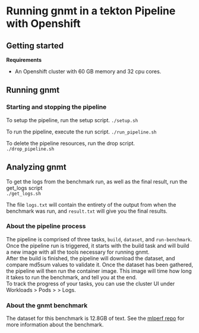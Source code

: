 # Running gnmt in a tekton Pipeline with Openshift

## Getting started

**Requirements**
- An Openshift cluster with 60 GB memory and 32 cpu cores.


## Running gnmt

### Starting and stopping the pipeline

To setup the pipeline, run the setup script.
`./setup.sh`

To run the pipeline, execute the run script.
`./run_pipeline.sh`

To delete the pipeline resources, run the drop script.  
`./drop_pipeline.sh`

## Analyzing gnmt

To get the logs from the benchmark run, as well as the final result, run the get_logs script  
`./get_logs.sh`

The file `logs.txt` will contain the entirety of the output from when the benchmark was run, and `result.txt` will give you the final results.

### About the pipeline process

The pipeline is comprised of three tasks, `build`, `dataset`, and `run-benchmark`.
Once the pipeline run is triggered, it starts with the build task and will build a new image with all the tools necessary for running gnmt.  
After the build is finished, the pipeline will download the dataset, and compare md5sum values to validate it.
Once the dataset has been gathered, the pipeline will then run the container image. This image will time how long it takes to run the benchmark, and tell you at the end.  
To track the progress of your tasks, you can use the cluster UI under Workloads > Pods > <your pod> > Logs.  

### About the gnmt benchmark
The dataset for this benchmark is 12.8GB of text.
See the [mlperf repo](https://github.com/mlperf/training/tree/master/image_classification/tensorflow) for more information about the benchmark.  
